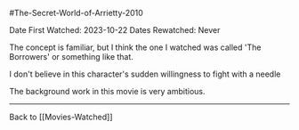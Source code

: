 #The-Secret-World-of-Arrietty-2010

Date First Watched:  2023-10-22
Dates Rewatched:  Never

The concept is familiar, but I think the one I watched was called 'The Borrowers' or something like that.

I don't believe in this character's sudden willingness to fight with a needle

The background work in this movie is very ambitious.

---
Back to [[Movies-Watched]]